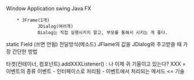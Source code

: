 Window Application
        swing
        Java FX

        * JFrame(1개)
                JDialog(여러개)
                Dialog는 직접 실행시키지 말고, 부모를 통해서 시키는 게 좋다.
static Field (쓰면 안됨)
전달방식(메소드)
JFlame의 값을 JDialog와 주고받을 때 가장 간단한 방법

타겟(컨테이너, 컴포넌트).addXXXListener() : 나 이제 귀 기울이고 있는다?
XXX = 이벤트의 종류
이벤트 - 인터페이스로 처리됨
        - 이벤트에서 처리되는 메서드
                    <= 기술 
